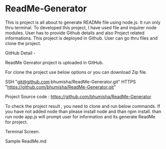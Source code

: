 # ReadMe-Generator

This is project is all about to generate READMe file using node.js. It run only thru terminal. To developed this project, I have used file and inquirer node modules. User has to provide Github details and also Project related informations. This project is deployed in Github. User can go thru files and clone the project.

GitHub Detail -

ReadMe Genrator  project is uploaded in GitHub.

For clone the project use below options or you can download Zip file.

SSH "git@github.com:bhumisha/ReadMe-Generator.git" HTTPS "https://github.com/bhumisha/ReadMe-Generator.git"

Project Source code : https://github.com/bhumisha/ReadMe-Generator

To check the project result , you need to clone and run below commands.
If you have not added node than please install node and than npm install.
than run node app.js will prompt user for information and its generate ReadMe for project.

Terminal Screen.

Sample ReadMe.md